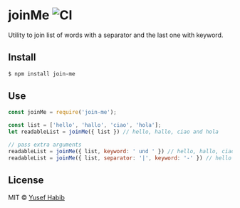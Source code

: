 # joinMe ![CI](https://github.com/lukeed/tinydate/workflows/CI/badge.svg)

Utility to join list of words with a separator and the last one with keyword.

## Install

```sh
$ npm install join-me
```

## Use

```js
const joinMe = require('join-me');

const list = ['hello', 'hallo', 'ciao', 'hola'];
let readableList = joinMe({ list }) // hello, hallo, ciao and hola

// pass extra arguments
readableList = joinMe({ list, keyword: ' und ' }) // hello, hallo, ciao und hola
readableList = joinMe({ list, separator: '|', keyword: '-' }) // hello|hallo|ciao-hola
```

## License

MIT © [Yusef Habib](https://yusefhabib.com)
